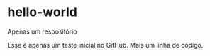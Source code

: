 # hello-world
Apenas um respositório

Esse é apenas um teste inicial no GitHub.
Mais um linha de código.
